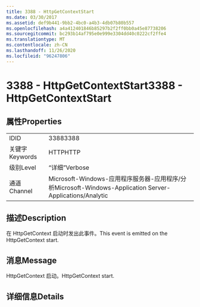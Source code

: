 ```yaml
---
title: 3388 - HttpGetContextStart
ms.date: 03/30/2017
ms.assetid: def9b441-9bb2-4bc0-a4b3-4db07b80b557
ms.openlocfilehash: a4a412401846b85297b2f2ff0bb0a45e87738206
ms.sourcegitcommit: bc293b14af795e0e999e3304dd40c0222cf2ffe4
ms.translationtype: MT
ms.contentlocale: zh-CN
ms.lasthandoff: 11/26/2020
ms.locfileid: "96247806"
---
```

# <a name="3388---httpgetcontextstart"></a><span data-ttu-id="98061-102">3388 - HttpGetContextStart</span><span class="sxs-lookup"><span data-stu-id="98061-102">3388 - HttpGetContextStart</span></span>

## <a name="properties"></a><span data-ttu-id="98061-103">属性</span><span class="sxs-lookup"><span data-stu-id="98061-103">Properties</span></span>  
  
|||  
|-|-|  
|<span data-ttu-id="98061-104">ID</span><span class="sxs-lookup"><span data-stu-id="98061-104">ID</span></span>|<span data-ttu-id="98061-105">3388</span><span class="sxs-lookup"><span data-stu-id="98061-105">3388</span></span>|  
|<span data-ttu-id="98061-106">关键字</span><span class="sxs-lookup"><span data-stu-id="98061-106">Keywords</span></span>|<span data-ttu-id="98061-107">HTTP</span><span class="sxs-lookup"><span data-stu-id="98061-107">HTTP</span></span>|  
|<span data-ttu-id="98061-108">级别</span><span class="sxs-lookup"><span data-stu-id="98061-108">Level</span></span>|<span data-ttu-id="98061-109">“详细”</span><span class="sxs-lookup"><span data-stu-id="98061-109">Verbose</span></span>|  
|<span data-ttu-id="98061-110">通道</span><span class="sxs-lookup"><span data-stu-id="98061-110">Channel</span></span>|<span data-ttu-id="98061-111">Microsoft-Windows-应用程序服务器-应用程序/分析</span><span class="sxs-lookup"><span data-stu-id="98061-111">Microsoft-Windows-Application Server-Applications/Analytic</span></span>|  
  
## <a name="description"></a><span data-ttu-id="98061-112">描述</span><span class="sxs-lookup"><span data-stu-id="98061-112">Description</span></span>  

 <span data-ttu-id="98061-113">在 HttpGetContext 启动时发出此事件。</span><span class="sxs-lookup"><span data-stu-id="98061-113">This event is emitted on the HttpGetContext start.</span></span>  
  
## <a name="message"></a><span data-ttu-id="98061-114">消息</span><span class="sxs-lookup"><span data-stu-id="98061-114">Message</span></span>  

 <span data-ttu-id="98061-115">HttpGetContext 启动。</span><span class="sxs-lookup"><span data-stu-id="98061-115">HttpGetContext start.</span></span>  
  
## <a name="details"></a><span data-ttu-id="98061-116">详细信息</span><span class="sxs-lookup"><span data-stu-id="98061-116">Details</span></span>
